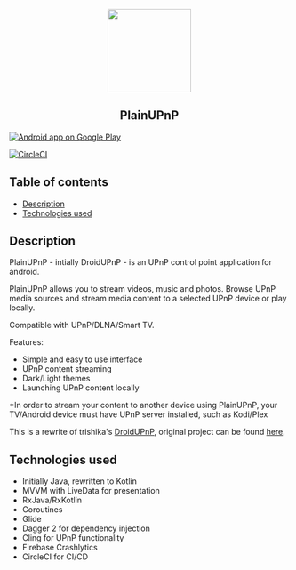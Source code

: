 <p align="center"><img src="https://github.com/m3sv/PlainUPnP/raw/master/app/src/main/ic_launcher-web.png" width="150"></p> 


<h2 align="center"><b>PlainUPnP</b></h2>
<a href="https://play.google.com/store/apps/details?id=com.m3sv.plainupnp">
  <img alt="Android app on Google Play" src="https://play.google.com/intl/en_gb/badges/images/badge_new.png" />
</a> 

[![CircleCI](https://circleci.com/gh/m3sv/PlainUPnP.svg?style=svg)](https://circleci.com/gh/m3sv/PlainUPnP)


## Table of contents

* [Description](#description)
* [Technologies used](#technologies-used)

## Description

PlainUPnP - intially DroidUPnP - is an UPnP control point application for android.

PlainUPnP allows you to stream videos, music and photos. 
Browse UPnP media sources and stream media content to a selected UPnP device or play locally. 

Compatible with UPnP/DLNA/Smart TV.

Features: 
* Simple and easy to use interface
* UPnP content streaming
* Dark/Light themes
* Launching UPnP content locally


*In order to stream your content to another device using PlainUPnP, your TV/Android device must have UPnP server installed, such as Kodi/Plex

This is a rewrite of trishika's [DroidUPnP](https://github.com/trishika/DroidUPnP), original project can be found [here](https://github.com/trishika/DroidUPnP).

## Technologies used
* Initially Java, rewritten to Kotlin
* MVVM with LiveData for presentation 
* RxJava/RxKotlin
* Coroutines
* Glide 
* Dagger 2 for dependency injection
* Cling for UPnP functionality
* Firebase Crashlytics
* CircleCI for CI/CD
